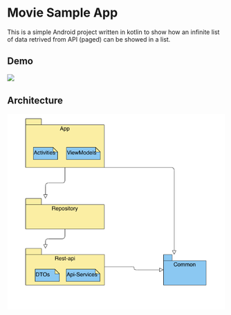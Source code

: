 # Movie Sample App

This is a simple Android project written in kotlin to show how an infinite list of data retrived from API (paged) can be showed in a list. 

## Demo
<img src="https://github.com/sasan-ebrahimi/movie-sample-app/blob/main/preview/movieapp.gif?raw=true" width="300">

## Architecture

<img src="https://raw.githubusercontent.com/sasan-ebrahimi/movie-sample-app/main/preview/arch.png" width="700">

 
